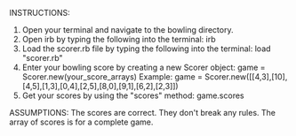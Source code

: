 INSTRUCTIONS:
1. Open your terminal and navigate to the bowling directory.
2. Open irb by typing the following into the terminal: irb 
3. Load the scorer.rb file by typing the following into the terminal: load "scorer.rb"
4. Enter your bowling score by creating a new Scorer object:
   game = Scorer.new(your_score_arrays) 
   Example: game = Scorer.new([[4,3],[10],[4,5],[1,3],[0,4],[2,5],[8,0],[9,1],[6,2],[2,3]])
5. Get your scores by using the "scores" method: game.scores

ASSUMPTIONS: 
The scores are correct.
They don't break any rules.
The array of scores is for a complete game.
